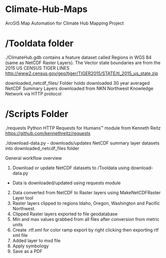 # Climate-Hub-Maps
ArcGIS Map Automation for Climate Hub Mapping Project

# /Tooldata folder
./ClimateHub.gdb contains a feature dataset called Regions in WGS 84 (same as NetCDF Raster Layers). The Vector state boundaries are from the 2015 US CENSUS TIGER LINES http://www2.census.gov/geo/tiger/TIGER2015/STATE/tl_2015_us_state.zip

downloaded_netcdf_files/ 
Folder holds downloaded 30 year averaged NetCDF Summary Layers downloaded from NKN Northwest Knowledge Network via HTTP protocol

# /Scripts Folder
./requests 
 Python HTTP Requests for Humans™ module from Kenneth Reitz
 https://github.com/kennethreitz/requests

./download-data.py - downloads/updates NetCDF summary layer datasets into downloaded_netcdf_files folder

General workflow overview

1. Download or update NetCDF datasets to /Tooldata using download-data.py
  - Data is downloaded/updated using requests module
2. Data converted from NetCDF to Raster layers using MakeNetCDFRaster Layer tool
3. Raster layers clipped to regions Idaho, Oregon, Washington and Pacific Northwest. 
4. Clipped Raster layers exported to file geodatabase
5. Min and max values grabbed from all files after conversion from metric units
6. Create .rtf.xml for color ramp export by right clicking then exporting rtf xml file
7. Added layer to mxd file
8. Apply symbology
9. Save as a PDF